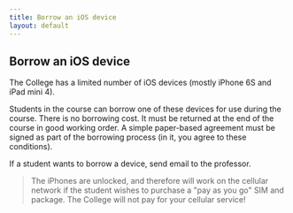 ```yaml
---
title: Borrow an iOS device
layout: default
---
```


## Borrow an iOS device

The College has a limited number of iOS devices (mostly iPhone 6S and iPad mini 4).  

Students in the course can borrow one of these devices for use during the course. There is no borrowing cost. It must be returned at the end of the course in good working order. A simple paper-based agreement must be signed as part of the borrowing process (in it, you agree to these conditions). 

If a student wants to borrow a device, send email to the professor. 

> The iPhones are unlocked, and therefore will work on the cellular network if the student wishes to purchase a "pay as you go" SIM and package. The College will not pay for your cellular service!

<br>
